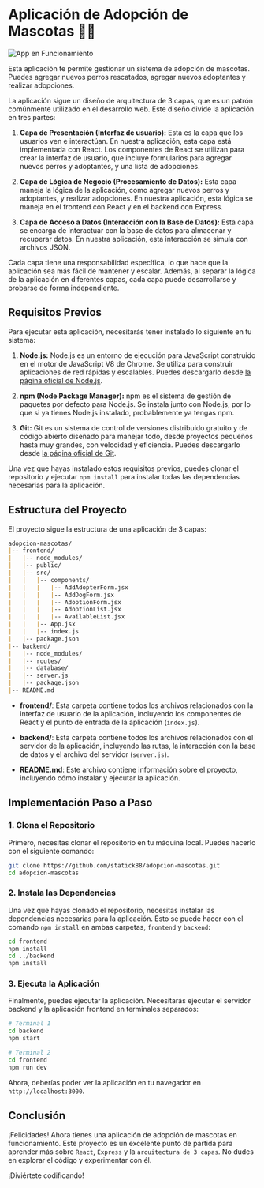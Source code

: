 # Aplicación de Adopción de Mascotas 🐶👤

![App en Funcionamiento](https://github.com/statick88/AdopcionMascotas/blob/main/img/image.png)

Esta aplicación te permite gestionar un sistema de adopción de mascotas. Puedes agregar nuevos perros rescatados, agregar nuevos adoptantes y realizar adopciones. 

La aplicación sigue un diseño de arquitectura de 3 capas, que es un patrón comúnmente utilizado en el desarrollo web. Este diseño divide la aplicación en tres partes:

1. **Capa de Presentación (Interfaz de usuario):** Esta es la capa que los usuarios ven e interactúan. En nuestra aplicación, esta capa está implementada con React. Los componentes de React se utilizan para crear la interfaz de usuario, que incluye formularios para agregar nuevos perros y adoptantes, y una lista de adopciones.

2. **Capa de Lógica de Negocio (Procesamiento de Datos):** Esta capa maneja la lógica de la aplicación, como agregar nuevos perros y adoptantes, y realizar adopciones. En nuestra aplicación, esta lógica se maneja en el frontend con React y en el backend con Express.

3. **Capa de Acceso a Datos (Interacción con la Base de Datos):** Esta capa se encarga de interactuar con la base de datos para almacenar y recuperar datos. En nuestra aplicación, esta interacción se simula con archivos JSON.

Cada capa tiene una responsabilidad específica, lo que hace que la aplicación sea más fácil de mantener y escalar. Además, al separar la lógica de la aplicación en diferentes capas, cada capa puede desarrollarse y probarse de forma independiente.

## Requisitos Previos

Para ejecutar esta aplicación, necesitarás tener instalado lo siguiente en tu sistema:

1. **Node.js:** Node.js es un entorno de ejecución para JavaScript construido en el motor de JavaScript V8 de Chrome. Se utiliza para construir aplicaciones de red rápidas y escalables. Puedes descargarlo desde [la página oficial de Node.js](https://nodejs.org/).

2. **npm (Node Package Manager):** npm es el sistema de gestión de paquetes por defecto para Node.js. Se instala junto con Node.js, por lo que si ya tienes Node.js instalado, probablemente ya tengas npm.

3. **Git:** Git es un sistema de control de versiones distribuido gratuito y de código abierto diseñado para manejar todo, desde proyectos pequeños hasta muy grandes, con velocidad y eficiencia. Puedes descargarlo desde [la página oficial de Git](https://git-scm.com/).

Una vez que hayas instalado estos requisitos previos, puedes clonar el repositorio y ejecutar `npm install` para instalar todas las dependencias necesarias para la aplicación.

## Estructura del Proyecto

El proyecto sigue la estructura de una aplicación de 3 capas:

``` markdown
adopcion-mascotas/
|-- frontend/
|   |-- node_modules/
|   |-- public/
|   |-- src/
|   |   |-- components/
|   |   |   |-- AddAdopterForm.jsx
|   |   |   |-- AddDogForm.jsx
|   |   |   |-- AdoptionForm.jsx
|   |   |   |-- AdoptionList.jsx
|   |   |   |-- AvailableList.jsx
|   |   |-- App.jsx
|   |   |-- index.js
|   |-- package.json
|-- backend/
|   |-- node_modules/
|   |-- routes/
|   |-- database/
|   |-- server.js
|   |-- package.json
|-- README.md
```

- **frontend/**: Esta carpeta contiene todos los archivos relacionados con la interfaz de usuario de la aplicación, incluyendo los componentes de React y el punto de entrada de la aplicación (`index.js`).

- **backend/**: Esta carpeta contiene todos los archivos relacionados con el servidor de la aplicación, incluyendo las rutas, la interacción con la base de datos y el archivo del servidor (`server.js`).

- **README.md**: Este archivo contiene información sobre el proyecto, incluyendo cómo instalar y ejecutar la aplicación.

## Implementación Paso a Paso

### 1. Clona el Repositorio

Primero, necesitas clonar el repositorio en tu máquina local. Puedes hacerlo con el siguiente comando:

```bash
git clone https://github.com/statick88/adopcion-mascotas.git
cd adopcion-mascotas
```

### 2. Instala las Dependencias

Una vez que hayas clonado el repositorio, necesitas instalar las dependencias necesarias para la aplicación. Esto se puede hacer con el comando `npm install` en ambas carpetas, `frontend` y `backend`:

```bash
cd frontend
npm install
cd ../backend
npm install
```

### 3. Ejecuta la Aplicación

Finalmente, puedes ejecutar la aplicación. Necesitarás ejecutar el servidor backend y la aplicación frontend en terminales separados:

```bash
# Terminal 1
cd backend
npm start

# Terminal 2
cd frontend
npm run dev
```

Ahora, deberías poder ver la aplicación en tu navegador en `http://localhost:3000`.

## Conclusión

¡Felicidades! Ahora tienes una aplicación de adopción de mascotas en funcionamiento. Este proyecto es un excelente punto de partida para aprender más sobre `React`, `Express` y la `arquitectura de 3 capas`. No dudes en explorar el código y experimentar con él. 

¡Diviértete codificando!

